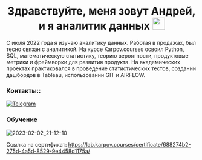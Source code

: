 <h1 align="center">Здравствуйте, меня зовут Андрей, и я аналитик данных</a> 
<img src="https://github.com/blackcater/blackcater/raw/main/images/Hi.gif" height="32"/></h1>

С июля 2022 года я изучаю аналитику данных. Работая в продажах, был тесно связан с аналитикой.
На курсе Karpov.courses освоил Python, SQL, математическую статистику, теорию вероятности, продуктовые метрики и фреймворки для развития продукта. На академических проектах практиковался в проведение статистических тестов, создании дашбордов в Tableau, использовании GIT и AIRFLOW.

### Контакты::
[![Telegram](https://img.shields.io/badge/Telegram-2CA5E0?style=for-the-badge&logo=telegram&logoColor=white)](https://t.me/andrdogg)

### Обучение
![2023-02-02_21-12-10](https://user-images.githubusercontent.com/122619433/216409859-6e2a4257-68b1-48e5-bc7c-d89c96894bef.png)

Ссылка на сертификат: https://lab.karpov.courses/certificate/688274b2-275d-4a5d-8529-9e4458d1175a/
